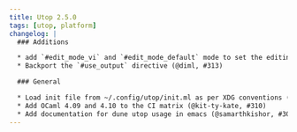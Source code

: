 ```yaml
---
title: Utop 2.5.0
tags: [utop, platform]
changelog: |
  ### Additions

  * add `#edit_mode_vi` and `#edit_mode_default` mode to set the editing mode(@kandu)
  * Backport the `#use_output` directive (@diml, #313)

  ### General

  * Load init file from ~/.config/utop/init.ml as per XDG conventions (@copy, #144)
  * Add OCaml 4.09 and 4.10 to the CI matrix (@kit-ty-kate, #310)
  * Add documentation for dune utop usage in emacs (@samarthkishor, #307)
---
```


